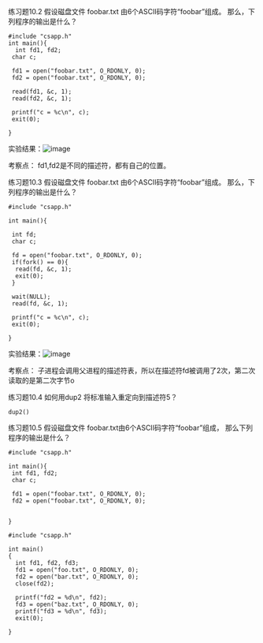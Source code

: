 
练习题10.2
假设磁盘文件 foobar.txt 由6个ASCII码字符“foobar”组成。 那么，下列程序的输出是什么？
```
#include "csapp.h"
int main(){
  int fd1, fd2;
 char c;

 fd1 = open("foobar.txt", O_RDONLY, 0);
 fd2 = open("foobar.txt", O_RDONLY, 0);

 read(fd1, &c, 1);
 read(fd2, &c, 1);

 printf("c = %c\n", c);
 exit(0);

}
```

实验结果：![image](https://user-images.githubusercontent.com/18367460/197399720-afb85df8-93de-48ec-88bf-f14e30d2e966.png)

考察点： fd1,fd2是不同的描述符，都有自己的位置。


练习题10.3
假设磁盘文件 foobar.txt 由6个ASCII码字符“foobar”组成。 那么，下列程序的输出是什么？
```
#include "csapp.h"

int main(){

 int fd;
 char c;

 fd = open("foobar.txt", O_RDONLY, 0);
 if(fork() == 0){
  read(fd, &c, 1);
  exit(0);
 }

 wait(NULL);
 read(fd, &c, 1);

 printf("c = %c\n", c);
 exit(0);

}

```

实验结果：![image](https://user-images.githubusercontent.com/18367460/197401260-d2be390d-c329-4e56-860d-d2fc8dc0dc2c.png)

考察点： 子进程会调用父进程的描述符表，所以在描述符fd被调用了2次，第二次读取的是第二次字节o


练习题10.4
如何用dup2 将标准输入重定向到描述符5？

```
dup2()
```


练习题10.5
假设磁盘文件 foobar.txt由6个ASCII码字符“foobar”组成， 那么下列程序的输出是什么？

```
#include "csapp.h"

int main(){
 int fd1, fd2;
 char c;
 
 fd1 = open("foobar.txt", O_RDONLY, 0);
 fd2 = open("foobar.txt", O_RDONLY, 0);


}

```


``` 
#include "csapp.h"

int main()
{
  int fd1, fd2, fd3;
  fd1 = open("foo.txt", O_RDONLY, 0);
  fd2 = open("bar.txt", O_RDONLY, 0);
  close(fd2);

  printf("fd2 = %d\n", fd2);
  fd3 = open("baz.txt", O_RDONLY, 0);
  printf("fd3 = %d\n", fd3);
  exit(0);

}
